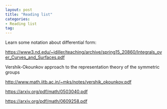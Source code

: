 ```yaml
---
layout: post
title: "Reading list"
categories: 
- Reading list
tag: 
---
```


Learn some notation about differential form:

https://www3.nd.edu/~jdiller/teaching/archive/spring15_20860/Integrals_over_Curves_and_Surfaces.pdf


Vershik-Okounkov approach to the
representation theory of the symmetric groups

http://www.math.iitb.ac.in/~mks/notes/vershik_okounkov.pdf

https://arxiv.org/pdf/math/0503040.pdf

https://arxiv.org/pdf/math/0609258.pdf

